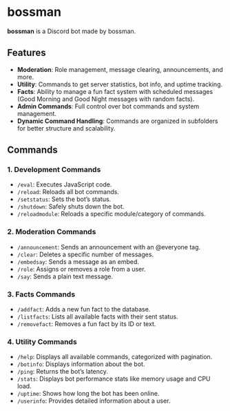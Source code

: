 # bossman

**bossman** is a Discord bot made by bossman.

## Features

- **Moderation**: Role management, message clearing, announcements, and more.
- **Utility**: Commands to get server statistics, bot info, and uptime tracking.
- **Facts**: Ability to manage a fun fact system with scheduled messages (Good Morning and Good Night messages with random facts).
- **Admin Commands**: Full control over bot commands and system management.
- **Dynamic Command Handling**: Commands are organized in subfolders for better structure and scalability.

## Commands

### 1. **Development Commands**
- `/eval`: Executes JavaScript code.
- `/reload`: Reloads all bot commands.
- `/setstatus`: Sets the bot’s status.
- `/shutdown`: Safely shuts down the bot.
- `/reloadmodule`: Reloads a specific module/category of commands.

### 2. **Moderation Commands**
- `/announcement`: Sends an announcement with an @everyone tag.
- `/clear`: Deletes a specific number of messages.
- `/embedsay`: Sends a message as an embed.
- `/role`: Assigns or removes a role from a user.
- `/say`: Sends a plain text message.

### 3. **Facts Commands**
- `/addfact`: Adds a new fun fact to the database.
- `/listfacts`: Lists all available facts with their sent status.
- `/removefact`: Removes a fun fact by its ID or text.

### 4. **Utility Commands**
- `/help`: Displays all available commands, categorized with pagination.
- `/botinfo`: Displays information about the bot.
- `/ping`: Returns the bot’s latency.
- `/stats`: Displays bot performance stats like memory usage and CPU load.
- `/uptime`: Shows how long the bot has been online.
- `/userinfo`: Provides detailed information about a user.
